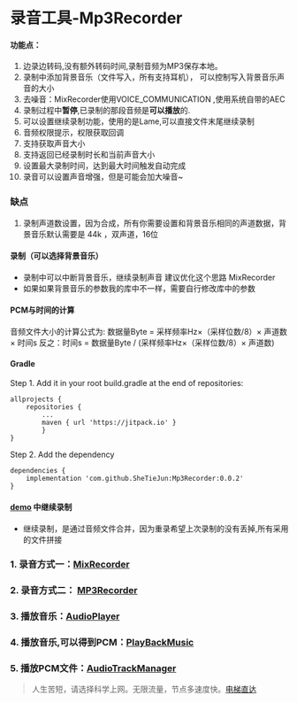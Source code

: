 # 录音工具-Mp3Recorder


#### 功能点：

1. 边录边转码,没有额外转码时间,录制音频为MP3保存本地。
2. 录制中添加背景音乐（文件写入，所有支持耳机）， 可以控制写入背景音乐声音的大小
3. 去噪音：MixRecorder使用VOICE_COMMUNICATION ,使用系统自带的AEC
4. 录制过程中**暂停**,已录制的那段音频是**可以播放**的.
6. 可以设置继续录制功能，使用的是Lame,可以直接文件末尾继续录制
7. 音频权限提示，权限获取回调
7. 支持获取声音大小
10. 支持返回已经录制时长和当前声音大小
11. 设置最大录制时间，达到最大时间触发自动完成
10. 录音可以设置声音增强，但是可能会加大噪音~

### 缺点

1. 录制声道数设置，因为合成，所有你需要设置和背景音乐相同的声道数据，背景音乐默认需要是 44k ，双声道，16位

#### 录制（可以选择背景音乐）
  - 录制中可以中断背景音乐，继续录制声音  建议优化这个思路 MixRecorder
  - 如果如果背景音乐的参数我的库中不一样，需要自行修改库中的参数

#### PCM与时间的计算

音频文件大小的计算公式为: 数据量Byte = 采样频率Hz×（采样位数/8）× 声道数 × 时间s
反之：时间s = 数据量Byte / (采样频率Hz×（采样位数/8）× 声道数)

#### Gradle

Step 1. Add it in your root build.gradle at the end of repositories:

```
allprojects {
    repositories {
        ...
        maven { url 'https://jitpack.io' }
        }
}
```

Step 2. Add the dependency

```
dependencies {
    implementation 'com.github.SheTieJun:Mp3Recorder:0.0.2'
}
```

#### [demo](https://github.com/SheTieJun/Mp3Recorder/tree/master/app) 中继续录制 
- 继续录制，是通过音频文件合并，因为重录希望上次录制的没有丢掉,所有采用的文件拼接



### 1. 录音方式一：[MixRecorder](/doc/MixRecorder.MD) 

### 2. 录音方式二： [MP3Recorder](/doc/Mp3Recorder.MD)

### 3. 播放音乐：[AudioPlayer](/doc/AudioPlayer.MD)

### 4. 播放音乐,可以得到PCM：[PlayBackMusic](/doc/PlayBackMusic.MD)

### 5. 播放PCM文件：[AudioTrackManager](/doc/AudioTrackManager.MD)

> 人生苦短，请选择科学上网。无限流量，节点多速度快。[电梯直达](https://qwertyuiopzxcvbnm.com/auth/register?code=Sncl)  